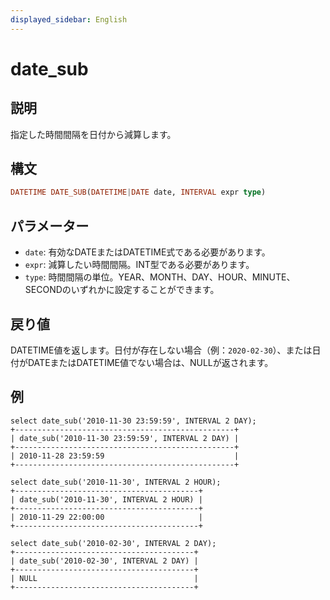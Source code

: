 ```yaml
---
displayed_sidebar: English
---
```


# date_sub

## 説明

指定した時間間隔を日付から減算します。

## 構文

```Haskell
DATETIME DATE_SUB(DATETIME|DATE date, INTERVAL expr type)
```

## パラメーター

- `date`: 有効なDATEまたはDATETIME式である必要があります。
- `expr`: 減算したい時間間隔。INT型である必要があります。
- `type`: 時間間隔の単位。YEAR、MONTH、DAY、HOUR、MINUTE、SECONDのいずれかに設定することができます。

## 戻り値

DATETIME値を返します。日付が存在しない場合（例：`2020-02-30`）、または日付がDATEまたはDATETIME値でない場合は、NULLが返されます。

## 例

```Plain Text
select date_sub('2010-11-30 23:59:59', INTERVAL 2 DAY);
+-------------------------------------------------+
| date_sub('2010-11-30 23:59:59', INTERVAL 2 DAY) |
+-------------------------------------------------+
| 2010-11-28 23:59:59                             |
+-------------------------------------------------+

select date_sub('2010-11-30', INTERVAL 2 HOUR);
+-----------------------------------------+
| date_sub('2010-11-30', INTERVAL 2 HOUR) |
+-----------------------------------------+
| 2010-11-29 22:00:00                     |
+-----------------------------------------+

select date_sub('2010-02-30', INTERVAL 2 DAY);
+----------------------------------------+
| date_sub('2010-02-30', INTERVAL 2 DAY) |
+----------------------------------------+
| NULL                                   |
+----------------------------------------+
```
